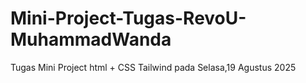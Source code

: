 # Mini-Project-Tugas-RevoU-MuhammadWanda
Tugas Mini Project html + CSS Tailwind pada Selasa,19 Agustus 2025
